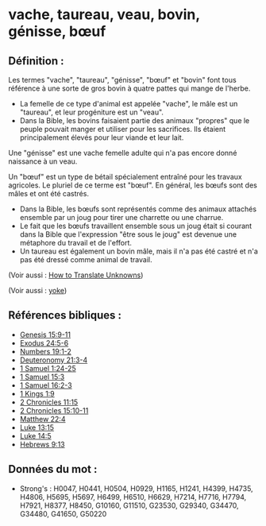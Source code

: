 # vache, taureau, veau, bovin, génisse, bœuf

## Définition :

Les termes "vache", "taureau", "génisse", "bœuf" et "bovin" font tous référence à une sorte de gros bovin à quatre pattes qui mange de l'herbe.

* La femelle de ce type d'animal est appelée "vache", le mâle est un "taureau", et leur progéniture est un "veau".
* Dans la Bible, les bovins faisaient partie des animaux "propres" que le peuple pouvait manger et utiliser pour les sacrifices. Ils étaient principalement élevés pour leur viande et leur lait.

Une "génisse" est une vache femelle adulte qui n'a pas encore donné naissance à un veau.

Un "bœuf" est un type de bétail spécialement entraîné pour les travaux agricoles. Le pluriel de ce terme est "bœuf". En général, les bœufs sont des mâles et ont été castrés.

* Dans la Bible, les bœufs sont représentés comme des animaux attachés ensemble par un joug pour tirer une charrette ou une charrue.
* Le fait que les bœufs travaillent ensemble sous un joug était si courant dans la Bible que l'expression "être sous le joug" est devenue une métaphore du travail et de l'effort.
* Un taureau est également un bovin mâle, mais il n'a pas été castré et n'a pas été dressé comme animal de travail.

(Voir aussi : [How to Translate Unknowns](rc://en/ta/man/translate/translate-unknown))

(Voir aussi : [yoke](../other/yoke.md))

## Références bibliques :

* [Genesis 15:9-11](rc://en/tn/help/gen/15/09)
* [Exodus 24:5-6](rc://en/tn/help/exo/24/05)
* [Numbers 19:1-2](rc://en/tn/help/num/19/01)
* [Deuteronomy 21:3-4](rc://en/tn/help/deu/21/03)
* [1 Samuel 1:24-25](rc://en/tn/help/1sa/01/24)
* [1 Samuel 15:3](rc://en/tn/help/1sa/15/03)
* [1 Samuel 16:2-3](rc://en/tn/help/1sa/16/02)
* [1 Kings 1:9](rc://en/tn/help/1ki/01/09)
* [2 Chronicles 11:15](rc://en/tn/help/2ch/11/15)
* [2 Chronicles 15:10-11](rc://en/tn/help/2ch/15/10)
* [Matthew 22:4](rc://en/tn/help/mat/22/4)
* [Luke 13:15](rc://en/tn/help/luk/13/15)
* [Luke 14:5](rc://en/tn/help/luk/14/05)
* [Hebrews 9:13](rc://en/tn/help/heb/09/13)

## Données du mot :

* Strong's : H0047, H0441, H0504, H0929, H1165, H1241, H4399, H4735, H4806, H5695, H5697, H6499, H6510, H6629, H7214, H7716, H7794, H7921, H8377, H8450, G10160, G11510, G23530, G29340, G34470, G34480, G41650, G50220
